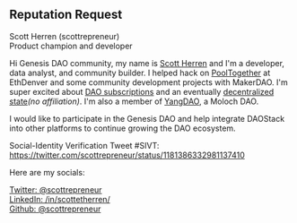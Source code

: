 ## Reputation Request

Scott Herren (scottrepreneur)  
Product champion and developer

Hi Genesis DAO community, my name is [Scott Herren](https://www.scottherren.com/) and I'm a developer, data analyst, and community builder. I helped hack on [PoolTogether](https://www.pooltogether.us/) at EthDenver and some community development projects with MakerDAO. I'm super excited about [DAO subscriptions](https://github.com/austintgriffith/token-subscription) and an eventually [decentralized state](https://ieeexplore.ieee.org/document/8372356)_(no affiliation)_. I'm also a member of [YangDAO](https://dao.yangdao.org), a Moloch DAO.

I would like to participate in the Genesis DAO and help integrate DAOStack into other platforms to continue growing the DAO ecosystem. 

Social-Identity Verification Tweet #SIVT: https://twitter.com/scottrepreneur/status/1181386332981137410


Here are my socials:

[Twitter: @scottrepreneur](https://twitter.com/scottrepreneur)  
[LinkedIn: /in/scottetherren/](https://www.linkedin.com/in/scottetherren/)  
[Github: @scottrepreneur](https://github.com/scottrepreneur)  
